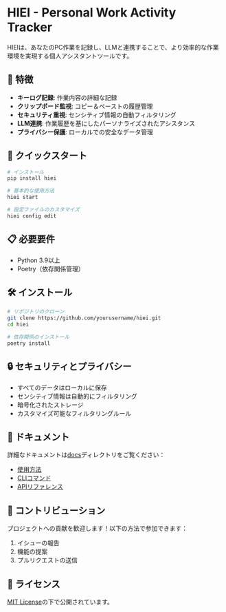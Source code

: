 # HIEI - Personal Work Activity Tracker

HIEIは、あなたのPC作業を記録し、LLMと連携することで、より効率的な作業環境を実現する個人アシスタントツールです。

## 🌟 特徴

- **キーログ記録**: 作業内容の詳細な記録
- **クリップボード監視**: コピー＆ペーストの履歴管理
- **セキュリティ重視**: センシティブ情報の自動フィルタリング
- **LLM連携**: 作業履歴を基にしたパーソナライズされたアシスタンス
- **プライバシー保護**: ローカルでの安全なデータ管理

## 🚀 クイックスタート

```bash
# インストール
pip install hiei

# 基本的な使用方法
hiei start

# 設定ファイルのカスタマイズ
hiei config edit
```

## 📋 必要要件

- Python 3.9以上
- Poetry（依存関係管理）

## 🛠️ インストール

```bash
# リポジトリのクローン
git clone https://github.com/yourusername/hiei.git
cd hiei

# 依存関係のインストール
poetry install
```

## 🔒 セキュリティとプライバシー

- すべてのデータはローカルに保存
- センシティブ情報は自動的にフィルタリング
- 暗号化されたストレージ
- カスタマイズ可能なフィルタリングルール

## 📖 ドキュメント

詳細なドキュメントは[docs](./docs)ディレクトリをご覧ください：

- [使用方法](./docs/usage.md)
- [CLIコマンド](./docs/cli.md)
- [APIリファレンス](./docs/api.md)

## 🤝 コントリビューション

プロジェクトへの貢献を歓迎します！以下の方法で参加できます：

1. イシューの報告
2. 機能の提案
3. プルリクエストの送信

## 📜 ライセンス

[MIT License](LICENSE)の下で公開されています。
